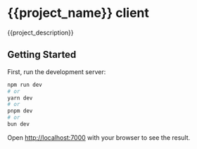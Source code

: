 # {{project_name}} client

{{project_description}}

## Getting Started

First, run the development server:

```bash
npm run dev
# or
yarn dev
# or
pnpm dev
# or
bun dev
```

Open [http://localhost:7000](http://localhost:7000) with your browser to see the result.
